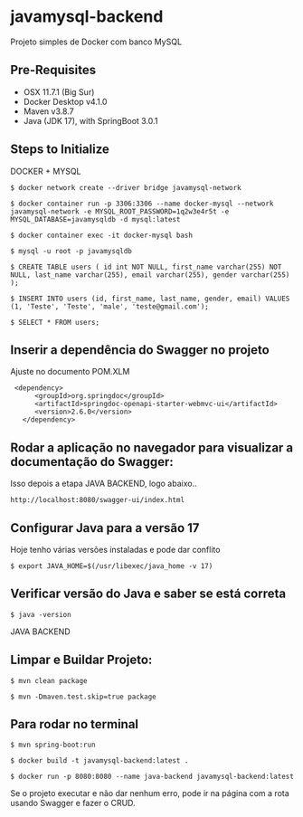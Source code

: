 # javamysql-backend

Projeto simples de Docker com banco MySQL

## Pre-Requisites

- OSX 11.7.1 (Big Sur)
- Docker Desktop v4.1.0
- Maven v3.8.7
- Java (JDK 17), with SpringBoot 3.0.1

## Steps to Initialize

DOCKER + MYSQL

	$ docker network create --driver bridge javamysql-network

	$ docker container run -p 3306:3306 --name docker-mysql --network javamysql-network -e MYSQL_ROOT_PASSWORD=1q2w3e4r5t -e MYSQL_DATABASE=javamysqldb -d mysql:latest

	$ docker container exec -it docker-mysql bash

	$ mysql -u root -p javamysqldb

	$ CREATE TABLE users ( id int NOT NULL, first_name varchar(255) NOT NULL, last_name varchar(255), email varchar(255), gender varchar(255) );

	$ INSERT INTO users (id, first_name, last_name, gender, email) VALUES (1, 'Teste', 'Teste', 'male', 'teste@gmail.com');

	$ SELECT * FROM users;

## Inserir a dependência do Swagger no projeto

Ajuste no documento POM.XLM

     <dependency>
          <groupId>org.springdoc</groupId>
          <artifactId>springdoc-openapi-starter-webmvc-ui</artifactId>
          <version>2.6.0</version>
       </dependency>

## Rodar a aplicação no navegador para visualizar a documentação do Swagger: 

Isso depois a etapa JAVA BACKEND, logo abaixo..

    http://localhost:8080/swagger-ui/index.html

## Configurar Java para a versão 17

Hoje tenho várias versões instaladas e pode dar conflito

    $ export JAVA_HOME=$(/usr/libexec/java_home -v 17)

## Verificar versão do Java e saber se está correta
    
    $ java -version

JAVA BACKEND

## Limpar e Buildar Projeto:
	
    $ mvn clean package

	$ mvn -Dmaven.test.skip=true package
    
## Para rodar no terminal
    
    $ mvn spring-boot:run

	$ docker build -t javamysql-backend:latest .

	$ docker run -p 8080:8080 --name java-backend javamysql-backend:latest

Se o projeto executar e não dar nenhum erro, pode ir na página com a rota usando Swagger e fazer o CRUD.